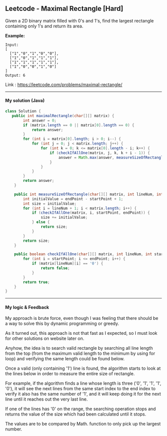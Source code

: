 ## Leetcode - Maximal Rectangle [Hard]

Given a 2D binary matrix filled with 0's and 1's, find the largest rectangle containing only 1's and return its area.

**Example:**

```
Input:
[
  ["1","0","1","0","0"],
  ["1","0","1","1","1"],
  ["1","1","1","1","1"],
  ["1","0","0","1","0"]
]
Output: 6
```

Link : https://leetcode.com/problems/maximal-rectangle/



---



#### My solution (Java)

```java
class Solution {
   public int maximalRectangle(char[][] matrix) {
        int answer = 0;
        if (matrix.length == 0 || matrix[0].length == 0) {
            return answer;
        }
        for (int i = matrix[0].length; i > 0; i--) {
            for (int j = 0; j < matrix.length; j++) {
                for (int k = 0; k <= matrix[0].length - i; k++) {
                    if (checkIfAllOne(matrix, j, k, k + i - 1)) {
                        answer = Math.max(answer, measureSizeOfRectangle(matrix, j, k, k + i - 1));
                    }
                }
            }
        }
        return answer;
    }

    public int measureSizeOfRectangle(char[][] matrix, int lineNum, int startPoint, int endPoint) {
        int initialValue = endPoint - startPoint + 1;
        int size = initialValue;
        for (int i = lineNum + 1; i < matrix.length; i++) {
            if (checkIfAllOne(matrix, i, startPoint, endPoint)) {
                size += initialValue;
            } else {
                return size;
            }
        }
        return size;
    }

    public boolean checkIfAllOne(char[][] matrix, int lineNum, int startPoint, int endPoint) {
        for (int i = startPoint; i <= endPoint; i++) {
            if (matrix[lineNum][i] == '0') {
                return false;
            }
        }
        return true;
    }
}
```

---



#### My logic & Feedback

My approach is brute force, even though I was feeling that there should be a way to solve this by dynamic programming or greedy.

As it turned out, this approach is not that fast as I expected, so I must look for other solutions on website later on.

Anyhow, the idea is to search valid rectangle by searching all line length from the top (from the maximum valid length to the minimum by using for loop) and verifying the same length could be found below.

Once a valid (only containing '1') line is found, the algorithm starts to look at the lines below in order to measure the entire size of rectangle. 

For example, if the algorithm finds a line whose length is three ('0', '1', '1', '1', '0'), it will see the next lines from the same start index to the end index to verify it also has the same number of '1', and it will keep doing it for the next line until it reaches out the very last line.

If one of the lines has '0' on the range, the searching operation stops and returns the value of the size which had been calculated until it stops.

The values are to be compared by Math. function to only pick up the largest number.